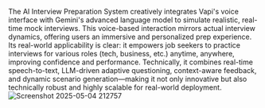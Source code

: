 The AI Interview Preparation System creatively integrates Vapi's voice interface with Gemini's advanced language model to simulate realistic, real-time mock interviews. This voice-based interaction mirrors actual interview dynamics, offering users an immersive and personalized prep experience. Its real-world applicability is clear: it empowers job seekers to practice interviews for various roles (tech, business, etc.) anytime, anywhere, improving confidence and performance. Technically, it combines real-time speech-to-text, LLM-driven adaptive questioning, context-aware feedback, and dynamic scenario generation—making it not only innovative but also technically robust and highly scalable for real-world deployment.
![Screenshot 2025-05-04 212757](https://github.com/user-attachments/assets/65608a8a-2628-4d62-a405-5356f9a1d5f4)
